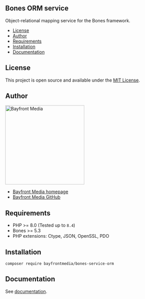## Bones ORM service

Object-relational mapping service for the Bones framework.

- [License](#license)
- [Author](#author)
- [Requirements](#requirements)
- [Installation](#installation)
- [Documentation](#documentation)

## License

This project is open source and available under the [MIT License](LICENSE).

## Author

<img src="https://cdn1.onbayfront.com/bfm/brand/bfm-logo.svg" alt="Bayfront Media" width="250" />

- [Bayfront Media homepage](https://www.bayfrontmedia.com?utm_source=github&amp;utm_medium=direct)
- [Bayfront Media GitHub](https://github.com/bayfrontmedia)

## Requirements

* PHP >= 8.0 (Tested up to `8.4`)
* Bones >= 5.3
* PHP extensions: Ctype, JSON, OpenSSL, PDO

## Installation

```
composer require bayfrontmedia/bones-service-orm
```

## Documentation

See [documentation](docs/README.md).